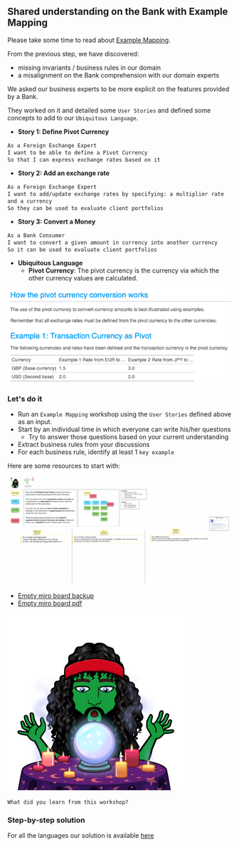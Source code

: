 ## Shared understanding on the Bank with Example Mapping
Please take some time to read about [Example Mapping](https://xtrem-tdd.netlify.app/Flavours/example-mapping).

From the previous step, we have discovered:
- missing invariants / business rules in our domain
- a misalignment on the Bank comprehension with our domain experts

We asked our business experts to be more explicit on the features provided by a Bank.

They worked on it and detailed some `User Stories` and defined some concepts to add to our `Ubiquitous Language`.

- **Story 1: Define Pivot Currency**
```text
As a Foreign Exchange Expert
I want to be able to define a Pivot Currency
So that I can express exchange rates based on it
```
- **Story 2: Add an exchange rate**
```text
As a Foreign Exchange Expert
I want to add/update exchange rates by specifying: a multiplier rate and a currency
So they can be used to evaluate client portfolios
```
- **Story 3: Convert a Money**
```text
As a Bank Consumer
I want to convert a given amount in currency into another currency
So it can be used to evaluate client portfolios
```
- **Ubiquitous Language**
  - **Pivot Currency**: The pivot currency is the currency via which the other currency values are calculated.

![Pivot explanations](../../docs/img/pivot-explanation.png)

### Let's do it
- Run an `Example Mapping` workshop using the `User Stories` defined above as an input.
- Start by an individual time in which everyone can write his/her questions
  - Try to answer those questions based on your current understanding
- Extract business rules from your discussions
- For each business rule, identify at least 1 `key example`

Here are some resources to start with:

![Example Mapping empty template](../../docs/files/example-mapping-template.jpg)

- [Empty miro board backup](../files/example-mapping-template.rtb)
- [Empty miro board pdf](../files/example-mapping-template.pdf)

![Example Mapping](../../docs/img/example-mapping.png)

`What did you learn from this workshop?`

### Step-by-step solution
For all the languages our solution is available [here](../global-solution/9.bank-example-mapping.md)